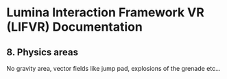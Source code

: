 # Lumina Interaction Framework VR (LIFVR) Documentation

## 8. Physics areas
No gravity area, vector fields like jump pad, explosions of the grenade etc...

